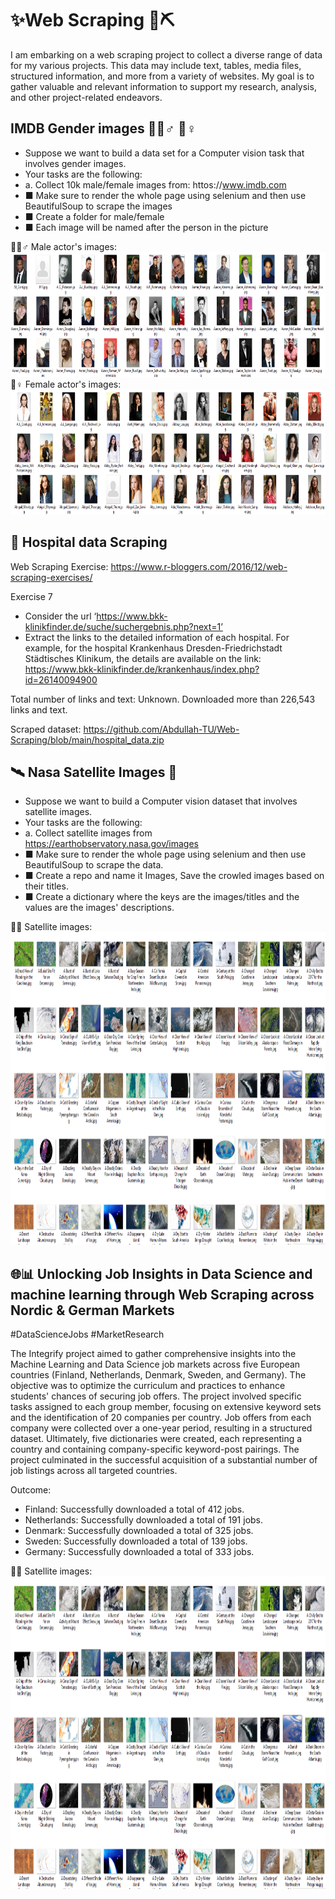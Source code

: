 # ✨Web Scraping 💎⛏️

I am embarking on a web scraping project to collect a diverse range of data for my various projects. This data may include text, tables, media files, structured information, and more from a variety of websites. My goal is to gather valuable and relevant information to support my research, analysis, and other project-related endeavors. 

## IMDB Gender images 👨‍💼♂️ 🧕♀️
- Suppose we want to build a data set for a Computer vision task that involves gender images.
- Your tasks are the following:
- a. Collect 10k male/female images from: httos://www.imdb.com
- ■ Make sure to render the whole page using selenium and then use BeautifulSoup to scrape the images
- ■ Create a folder for male/female
-  ■ Each image will be named after the person in the picture

<p float="left">
👨‍💼♂️ Male actor's images:
<img src="https://github.com/Abdullah-TU/Images-for-Other-Files/blob/07fa59616a72c986f76ea41200cb850bd819f5ef/imdbmale.png" width="1000" height="200">
🧕♀️ Female actor's images:
<img src="https://github.com/Abdullah-TU/Images-for-Other-Files/blob/3e713a0b0cd34106446c834d178c5e7fe0b2076f/imdbfemale.png" width="1000" height="200">
</p>

## 🏥 Hospital data Scraping

Web Scraping Exercise: 
https://www.r-bloggers.com/2016/12/web-scraping-exercises/

Exercise 7
- Consider the url ‘https://www.bkk-klinikfinder.de/suche/suchergebnis.php?next=1’
- Extract the links to the detailed information of each hospital. For example, for the hospital
Krankenhaus Dresden-Friedrichstadt Städtisches Klinikum, the details are available on the link:
https://www.bkk-klinikfinder.de/krankenhaus/index.php?id=26140094900

Total number of links and text: Unknown. Downloaded more than 226,543 links and text.

Scraped dataset: https://github.com/Abdullah-TU/Web-Scraping/blob/main/hospital_data.zip

## 🛰️ Nasa Satellite Images 🚀
- Suppose we want to build a Computer vision dataset that involves satellite images.
- Your tasks are the following:
- a. Collect satellite images from https://earthobservatory.nasa.gov/images
- ■ Make sure to render the whole page using selenium and then use BeautifulSoup to scrape the data.
- ■ Create a repo and name it Images, Save the crowled images based on their titles.
- ■ Create a dictionary where the keys are the images/titles and the values are the images' descriptions.
  
<p float="left">
🧑‍🚀 Satellite images:
<img src="https://github.com/Abdullah-TU/Images-for-Other-Files/blob/65b76b8aaf577c80d68b3bc1118b0005d05d5d6b/salalite.png" width="1000" height="500">

</p>

## 🌐📊 Unlocking Job Insights in Data Science and machine learning through Web Scraping across Nordic & German Markets 
#DataScienceJobs #MarketResearch

The Integrify project aimed to gather comprehensive insights into the Machine Learning and Data Science job markets across five European countries (Finland, Netherlands, Denmark, Sweden, and Germany). The objective was to optimize the curriculum and practices to enhance students' chances of securing job offers. The project involved specific tasks assigned to each group member, focusing on extensive keyword sets and the identification of 20 companies per country. Job offers from each company were collected over a one-year period, resulting in a structured dataset. Ultimately, five dictionaries were created, each representing a country and containing company-specific keyword-post pairings. The project culminated in the successful acquisition of a substantial number of job listings across all targeted countries.

Outcome:
- Finland: Successfully downloaded a total of 412 jobs.
- Netherlands: Successfully downloaded a total of 191 jobs.
- Denmark: Successfully downloaded a total of 325 jobs.
- Sweden: Successfully downloaded a total of 139 jobs.
- Germany: Successfully downloaded a total of 333 jobs.

<p float="left">
🧑‍🚀 Satellite images:
<img src="https://github.com/Abdullah-TU/Images-for-Other-Files/blob/65b76b8aaf577c80d68b3bc1118b0005d05d5d6b/salalite.png" width="1000" height="500">

</p>

